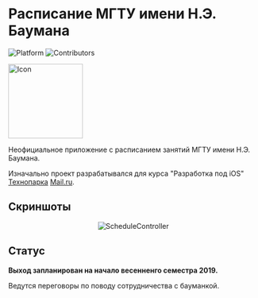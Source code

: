 # Расписание МГТУ имени Н.Э. Баумана
![Platform](https://img.shields.io/badge/platform-iOS-lightgray.svg)
![Contributors](https://img.shields.io/github/contributors/BMSTUScheduleTeam/BMSTUSchedule.svg)

<p align="left">
  <img width=150 src="https://github.com/BMSTUScheduleTeam/App/blob/develop/BMSTUSchedule/App/Helpers/Screenshots/Icon.png" alt="Icon"/>
</p>

Неофициальное приложение с расписанием занятий МГТУ имени Н.Э. Баумана.

Изначально проект разрабатывался для курса "Разработка под iOS" [Технопарка](https://park.mail.ru) [Mail.ru](https://mail.ru).

## Скриншоты

<p align="center">
  <img src="https://github.com/BMSTUScheduleTeam/App/blob/develop/BMSTUSchedule/App/Helpers/Screenshots/README-Screenshot.PNG" alt="ScheduleController"/>
</p>

## Статус

**Выход запланирован на начало весенненго семестра 2019.**

Ведутся переговоры по поводу сотрудничества с бауманкой. 
